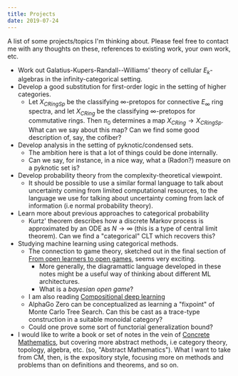 ```yaml
---
title: Projects
date: 2019-07-24
---
```

A list of some projects/topics I'm thinking about. Please feel free to contact me with any thoughts on these, references to existing work, your own work, etc.

- Work out Galatius-Kupers-Randall--Williams' theory of cellular $E_k$-algebras in the infinity-categorical setting.
- Develop a good substitution for first-order logic in the setting of higher categories.
    - Let $X_{CRingSp}$ be the classifying $\infty$-pretopos for connective $E_\infty$ ring spectra, and let $X_{CRing}$ be the classifying $\infty$-pretopos for commutative rings. Then $\pi_0$ determines a map $X_{CRing} \to X_{CRingSp}$. What can we say about this map? Can we find some good description of, say, the cofiber?
- Develop analysis in the setting of pyknotic/condensed sets.
    - The ambition here is that a lot of things could be done internally.
    - Can we say, for instance, in a nice way, what a (Radon?) measure on a pyknotic set is?
- Develop probability theory from the complexity-theoretical viewpoint.
    - It should be possible to use a similar formal language to talk about uncertainty coming from limited computational resources, to the language we use for talking about uncertainty coming from lack of information (i.e normal probability theory).
- Learn more about previous approaches to categorical probability
    - Kurtz' theorem describes how a discrete Markov process is approximated by an ODE as $N \to \infty$ (this is a type of central limit theorem). Can we find a "categorical" CLT which recovers this?
- Studying machine learning using categorical methods.
    - The connection to game theory, sketched out in the final section of [From open learners to open games](https://arxiv.org/abs/1902.08666), seems very exciting.
        - More generally, the diagramattic language developed in these notes might be a useful way of thinking about different ML architectures.
        - What is a *bayesian open game*?
    - I am also reading [Compositional deep learning](https://arxiv.org/abs/1907.08292)
    - AlphaGo Zero can be conceptualized as learning a "fixpoint" of Monte Carlo Tree Search. Can this be cast as a trace-type construction in a suitable monoidal category?
    - Could one prove some sort of functorial generalization bound?
- I would like to write a book or set of notes in the vein of [Concrete Mathematics](https://openlibrary.org/works/OL3951639W/Concrete_mathematics), but covering more abstract methods, i.e category theory, topology, algebra, etc. (so, "Abstract Mathematics"). What I want to take from CM, then, is the expository style, focusing more on methods and problems than on definitions and theorems, and so on.
